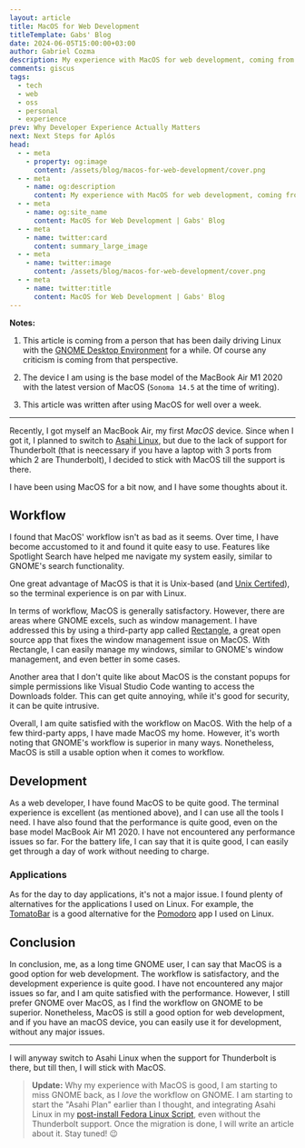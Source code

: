 ```yaml
---
layout: article
title: MacOS for Web Development
titleTemplate: Gabs' Blog
date: 2024-06-05T15:00:00+03:00
author: Gabriel Cozma
description: My experience with MacOS for web development, coming from a GNOME Linux environment.
comments: giscus
tags:
  - tech
  - web
  - oss
  - personal
  - experience
prev: Why Developer Experience Actually Matters
next: Next Steps for Aplós
head:
  - - meta
    - property: og:image
      content: /assets/blog/macos-for-web-development/cover.png
  - - meta
    - name: og:description
      content: My experience with MacOS for web development, coming from a GNOME Linux environment.
  - - meta
    - name: og:site_name
      content: MacOS for Web Development | Gabs' Blog
  - - meta
    - name: twitter:card
      content: summary_large_image
  - - meta
    - name: twitter:image
      content: /assets/blog/macos-for-web-development/cover.png
  - - meta
    - name: twitter:title
      content: MacOS for Web Development | Gabs' Blog
---
```


**Notes:**

1. This article is coming from a person that has been daily driving Linux with the [GNOME Desktop Environment](https://gnome.org/) for a while. Of course any criticism is coming from that perspective.

2. The device I am using is the base model of the MacBook Air M1 2020 with the latest version of MacOS (`Sonoma 14.5` at the time of writing).

3. This article was written after using MacOS for well over a week.

---

Recently, I got myself an MacBook Air, my first _MacOS_ device. Since when I got it, I planned to switch to [Asahi Linux](https://asahilinux.org/), but due to the lack of support for Thunderbolt (that is neecessary if you have a laptop with 3 ports from which 2 are Thunderbolt), I decided to stick with MacOS till the support is there.

I have been using MacOS for a bit now, and I have some thoughts about it.

## Workflow

I found that MacOS' workflow isn't as bad as it seems. Over time, I have become accustomed to it and found it quite easy to use. Features like Spotlight Search have helped me navigate my system easily, similar to GNOME's search functionality.

One great advantage of MacOS is that it is Unix-based (and [Unix Certifed](https://www.opengroup.org/openbrand/register/brand3700.htm)), so the terminal experience is on par with Linux.

In terms of workflow, MacOS is generally satisfactory. However, there are areas where GNOME excels, such as window management. I have addressed this by using a third-party app called [Rectangle](https://github.com/rxhanson/Rectangle), a great open source app that fixes the window management issue on MacOS. With Rectangle, I can easily manage my windows, similar to GNOME's window management, and even better in some cases.

Another area that I don't quite like about MacOS is the constant popups for simple permissions like Visual Studio Code wanting to access the Downloads folder. This can get quite annoying, while it's good for security, it can be quite intrusive.

Overall, I am quite satisfied with the workflow on MacOS. With the help of a few third-party apps, I have made MacOS my home. However, it's worth noting that GNOME's workflow is superior in many ways. Nonetheless, MacOS is still a usable option when it comes to workflow.

## Development

As a web developer, I have found MacOS to be quite good. The terminal experience is excellent (as mentioned above), and I can use all the tools I need. I have also found that the performance is quite good, even on the base model MacBook Air M1 2020. I have not encountered any performance issues so far. For the battery life, I can say that it is quite good, I can easily get through a day of work without needing to charge.

### Applications

As for the day to day applications, it's not a major issue. I found plenty of alternatives for the applications I used on Linux. For example, the [TomatoBar](https://github.com/ivoronin/TomatoBar) is a good alternative for the [Pomodoro](https://flathub.org/apps/org.gnome.Solanum) app I used on Linux.

## Conclusion

In conclusion, me, as a long time GNOME user, I can say that MacOS is a good option for web development. The workflow is satisfactory, and the development experience is quite good. I have not encountered any major issues so far, and I am quite satisfied with the performance. However, I still prefer GNOME over MacOS, as I find the workflow on GNOME to be superior. Nonetheless, MacOS is still a good option for web development, and if you have an macOS device, you can easily use it for development, without any major issues.

---

I will anyway switch to Asahi Linux when the support for Thunderbolt is there, but till then, I will stick with MacOS.

> **Update:**
> Why my experience with MacOS is good, I am starting to miss GNOME back, as I *love* the workflow on GNOME. I am starting to start the "Asahi Plan" earlier than I thought, and integrating Asahi Linux in my [post-install Fedora Linux Script](https://fed.tools.gxbs.me/), even without the Thunderbolt support. Once the migration is done, I will write an article about it. Stay tuned! :wink: